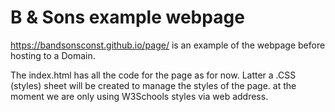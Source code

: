 <h1>B &amp Sons example webpage</h1>

https://bandsonsconst.github.io/page/  is an example of the webpage before hosting to a Domain.

The index.html has all the code for the page as for now. 
Latter a .CSS (styles) sheet will be created to manage the styles of the page. 
at the moment we are only using W3Schools styles via web address. 
